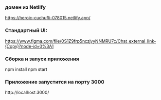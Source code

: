 ### домен из Netlify
https://heroic-cuchufli-078015.netlify.app/

### Стандартный UI: 
https://www.figma.com/file/0S1Z9frp5nczjvyNNMRU7c/Chat_external_link-(Copy)?node-id=0%3A1
### Сборка и запуск приложения 
npm install
npm start

### Приложение запустится на порту 3000
http://localhost:3000/

